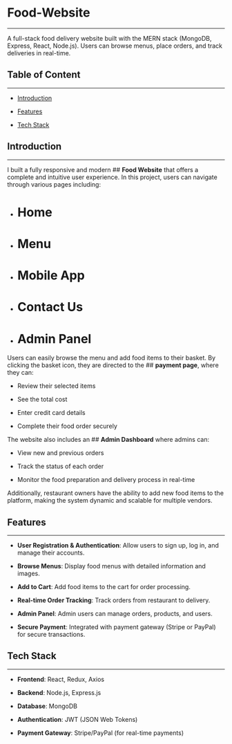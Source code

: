 # Food-Website
***
A full-stack food delivery website built with the MERN stack (MongoDB, Express, React, Node.js). Users can browse menus, place orders, and track deliveries in real-time.


## **Table of Content**
***
+ [Introduction]()
  
+ [Features]()
  
+ [Tech Stack]()
  
## **Introduction**
***
I built a fully responsive and modern ## **Food Website** that offers a complete and intuitive user experience. In this project, users can navigate through various pages including:

+ # Home

+ # Menu

+ # Mobile App

+ # Contact Us

+ # Admin Panel

Users can easily browse the menu and add food items to their basket. By clicking the basket icon, they are directed to the ## **payment page**, where they can:


+ Review their selected items

+ See the total cost

+ Enter credit card details

+ Complete their food order securely

 The website also includes an ## **Admin Dashboard** where admins can:

+ View new and previous orders

+ Track the status of each order

+ Monitor the food preparation and delivery process in real-time

Additionally, restaurant owners have the ability to add new food items to the platform, making the system dynamic and scalable for multiple vendors.

## **Features**
***
+ **User Registration & Authentication**: Allow users to sign up, log in, and manage their accounts.

+ **Browse Menus**: Display food menus with detailed information and images.

+ **Add to Cart**: Add food items to the cart for order processing.

+ **Real-time Order Tracking**: Track orders from restaurant to delivery.

+ **Admin Panel**: Admin users can manage orders, products, and users.

+ **Secure Payment**: Integrated with payment gateway (Stripe or PayPal) for secure transactions.

## **Tech Stack**
***
+ **Frontend**: React, Redux, Axios

+ **Backend**: Node.js, Express.js

+ **Database**: MongoDB

+ **Authentication**: JWT (JSON Web Tokens)

+ **Payment Gateway**: Stripe/PayPal (for real-time payments)
  

